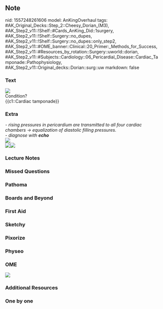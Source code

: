 ## Note
nid: 1557248261606
model: AnKingOverhaul
tags: #AK_Original_Decks::Step_2::Cheesy_Dorian_(M3), #AK_Step2_v11::!Shelf::#Cards_AnKing_Did::1surgery, #AK_Step2_v11::!Shelf::Surgery::no_dupes, #AK_Step2_v11::!Shelf::Surgery::no_dupes::only_step2, #AK_Step2_v11::#OME_banner::Clinical::20_Primer:_Methods_for_Success, #AK_Step2_v11::#Resources_by_rotation::Surgery::uworld::dorian, #AK_Step2_v11::#Subjects::Cardiology::06_Pericardial_Disease::Cardiac_Tamponade::Pathophysiology, #AK_Step2_v11::Original_decks::Dorian::surg::uw
markdown: false

### Text
<img src="paste-1089469994237953.jpg">
<div>
  Condition?
</div>
<div>
  {{c1::Cardiac tamponade}}
</div>

### Extra
<div>
  <i>- rising pressures in pericardium are transmitted to all four
  cardiac chambers → equalization of diastolic filling
  pressures.</i>
</div>
<div>
  <i>- diagnose with <b>echo</b></i>
</div>
<div>
  <i><img src="paste-4166857011494913.jpg"></i>
</div><i><img src="paste-3884226688581633.jpg"><img src=
"CardiacTamponade+--+Pathophysiology.jpg"></i>

### Lecture Notes


### Missed Questions


### Pathoma


### Boards and Beyond


### First Aid


### Sketchy


### Pixorize


### Physeo


### OME
<div class="ome-widget">
  <a href="https://onlinemeded.org/spa/surgery?ref=anki"><img src=
  "_OME_AnkiFlashcards_Topic_3.png"></a>
</div>

### Additional Resources


### One by one

